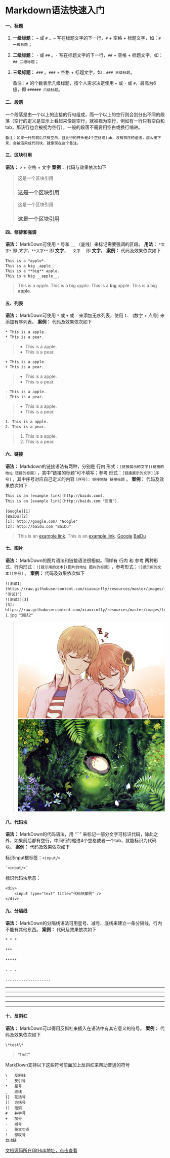 Markdown语法快速入门
===============
#### 一、标题
1. **一级标题：** `=` 或 `#` 。`=` 写在标题文字的下一行，`#` + 空格 + 标题文字，如：`# 一级标题`；
2. **二级标题：** `-` 或 `##` 。`-` 写在标题文字的下一行，`##` + 空格 + 标题文字，如：`## 二级标题`；
3. **三级标题：** `###` 。`###` + 空格 + 标题文字，如：`### 三级标题`。

	备注：`#` 的个数表示几级标题，按个人需求决定使用 `=` 或 `-` 或 `#`，最高为6级，即 `###### 六级标题`。

#### 二、段落
一个段落是由一个以上的连接的行句组成，而一个以上的空行则会划分出不同的段落（空行的定义是显示上看起来像是空行，就被视为空行，例如有一行只有空白和 tab，那该行也会被视为空行），一般的段落不需要用空白或换行缩进。

	备注：如果一行的前后只有空白，且此行的开头是4个空格或tab，没有排序的语法，那么接下来，会被渲染成代码块，就像现在这个备注。

#### 三、区块引用
**语法：** `>` + 空格 + 文字
**案例：** 代码与效果依次如下

 > 这是一个区块引用
 > ### 这是一个区块引用

> 这是一个区块引用
> ### 这是一个区块引用

#### 四、修辞和强调
**语法：** MarkDown可使用 `*` 号和 `__` （底线）来标记需要强调的区段。
**用法：** `*文字*` 即 *文字*，`**文字**` 即 **文字**，`__文字__` 即 __文字__。
**案例：** 代码及效果依次如下
	
	This is a *apple*.
	This is a big _apple_.
	This is a **big** apple.
	This is a big __apple__.

> This is a *apple*.
> This is a big _apple_.
> This is a **big** apple.
> This is a big __apple__.

#### 五、列表
**语法：** MarkDown可使用 `*` 或 `+` 或 `-` 来添加无序列表，使用 `1. ` (数字 + 点号) 来添加有序列表。
**案例：** 代码及效果依次如下

	* This is a apple.
	* This is a pear.

> * This is a apple.
> * This is a pear.

	+ This is a apple.
	+ This is a pear.
	
> + This is a apple.
> + This is a pear.

	- This is a apple.
	- This is a pear.
	
> - This is a apple.
> - This is a pear.

	1. This is a apple.
	2. This is a pear.
	
> 1. This is a apple.
> 2. This is a pear.

#### 六、链接
**语法：** Markdown的链接语法有两种，分别是 行内 形式：`[链接展示的文字](链接的地址 链接的标题)` ，其中“链接的标题”可不填写；参考 形式：`[链接展示的文字][序号]` ，其中序号对应自己定义的内容 `[序号]: 链接地址 链接标题` 。
**案例：** 代码及效果依次如下

	This is an [example link](http://baidu.com).
	This is an [example link](http://baidu.com "百度").

	[Google][1]
	[BaiDu][2]
	[1]: http://google.com/ "Google"
	[2]: http://baidu.com "BaiDu"

> This is an [example link](http://baidu.com).
> This is an [example link](http://baidu.com "百度").
> [Google][1]
> [BaiDu][2]

[1]: http://google.com/ "Google"
[2]: http://baidu.com "BaiDu"

#### 七、图片
**语法：** MarkDown的图片语法和链接语法很相似。同样有 行内 和 参考 两种形式，行内形式：`![提示用的文本](图片的地址 图片的标题)` ，参考形式：`![提示用的文本][序号]` 。
**案例：** 代码及效果依次如下

	![测试1](https://raw.githubusercontent.com/xiaoxinfly/resources/master/images/image1.jpeg "测试1")
	![测试2][3]
	[3]: https://raw.githubusercontent.com/xiaoxinfly/resources/master/images/totoro-1.jpg "测试2" 


> ![测试1](https://raw.githubusercontent.com/xiaoxinfly/resources/master/images/image1.jpeg "测试1")
> ![测试2][3]

[3]: https://raw.githubusercontent.com/xiaoxinfly/resources/master/images/totoro-1.jpg "测试2" 

#### 八、代码块
**语法：** MarkDown的代码语法，用 “``” 来标记一部分文字可标识代码，除此之外，如果前后都有空行，中间行的缩进4个空格或者一个tab，就能标识为代码块。
**案例：** 代码及效果依次如下

标识input框标签：`<input/>`

	`<input/>`

标识代码块示意：

	<div>
		<input type="text" title="代码块案例" />
	</div>

#### 九、分隔线
**语法：** MarkDown的分隔线语法可用星号、减号、底线来建立一条分隔线，行内不能有其他东西。
**案例：** 代码及效果依次如下

	* * *

	***

	*****

	- - -
	
	--------------------

* * *

***

*****

- - -

--------------------

#### 十、反斜杠
**语法：** MarkDown可以得用反斜杠来插入在语法中有其它意义的符号。
**案例：** 代码及效果依次如下

	\*test\*

> \*test\*

MarkDown支持以下这些符号前面加上反斜杠来帮助普通的符号

	\   反斜线
	`   反引号
	*   星号
	_   底线
	{}  花括号
	[]  方括号
	()  括弧
	#   井字号
	+   加号
	-   减号
	.   英文句点
	!   惊叹号
	自动链

[文档源码所在GitHub地址，点击查看](https://raw.githubusercontent.com/xiaoxinfly/react-study/develop/study-markdown.md)